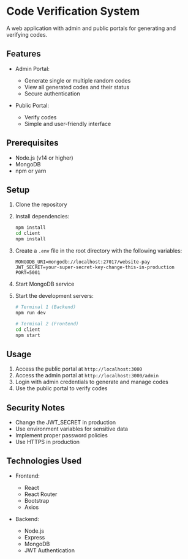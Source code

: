 # Code Verification System

A web application with admin and public portals for generating and verifying codes.

## Features

- Admin Portal:
  - Generate single or multiple random codes
  - View all generated codes and their status
  - Secure authentication

- Public Portal:
  - Verify codes
  - Simple and user-friendly interface

## Prerequisites

- Node.js (v14 or higher)
- MongoDB
- npm or yarn

## Setup

1. Clone the repository
2. Install dependencies:
   ```bash
   npm install
   cd client
   npm install
   ```

3. Create a `.env` file in the root directory with the following variables:
   ```
   MONGODB_URI=mongodb://localhost:27017/website-pay
   JWT_SECRET=your-super-secret-key-change-this-in-production
   PORT=5001
   ```

4. Start MongoDB service

5. Start the development servers:
   ```bash
   # Terminal 1 (Backend)
   npm run dev

   # Terminal 2 (Frontend)
   cd client
   npm start
   ```

## Usage

1. Access the public portal at `http://localhost:3000`
2. Access the admin portal at `http://localhost:3000/admin`
3. Login with admin credentials to generate and manage codes
4. Use the public portal to verify codes

## Security Notes

- Change the JWT_SECRET in production
- Use environment variables for sensitive data
- Implement proper password policies
- Use HTTPS in production

## Technologies Used

- Frontend:
  - React
  - React Router
  - Bootstrap
  - Axios

- Backend:
  - Node.js
  - Express
  - MongoDB
  - JWT Authentication 